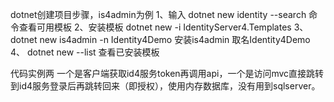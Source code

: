 dotnet创建项目步骤，is4admin为例
1、输入 dotnet new identity --search 命令查看可用模板
2、安装模板 dotnet new -i IdentityServer4.Templates
3、 dotnet new  is4admin -n Identity4Demo         安装is4admin 取名Identity4Demo
4、 dotnet new --list 查看已安装模板 



代码实例两 一个是客户端获取id4服务token再调用api，一个是访问mvc直接跳转到id4服务登录后再跳转回来（即授权），使用内存数据库，没有用到sqlserver。